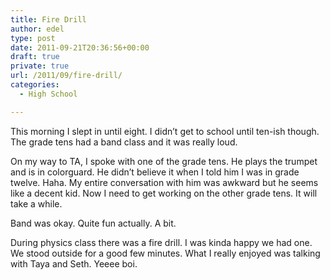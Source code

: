 ```yaml
---
title: Fire Drill
author: edel
type: post
date: 2011-09-21T20:36:56+00:00
draft: true
private: true
url: /2011/09/fire-drill/
categories:
  - High School

---
```

This morning I slept in until eight. I didn&#8217;t get to school until ten-ish though. The grade tens had a band class and it was really loud.

On my way to TA, I spoke with one of the grade tens. He plays the trumpet and is in colorguard. He didn&#8217;t believe it when I told him I was in grade twelve. Haha. My entire conversation with him was awkward but he seems like a decent kid. Now I need to get working on the other grade tens. It will take a while.

Band was okay. Quite fun actually. A bit.

During physics class there was a fire drill. I was kinda happy we had one. We stood outside for a good few minutes. What I really enjoyed was talking with Taya and Seth. Yeeee boi.

<ol class="footnote">
</ol>